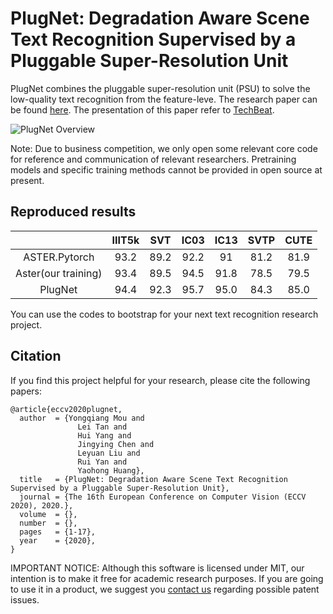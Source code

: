 # PlugNet: Degradation Aware Scene Text Recognition Supervised by a Pluggable Super-Resolution Unit

PlugNet combines the pluggable super-resolution unit (PSU) to solve the low-quality text recognition from the feature-leve. The research paper can be found [here](https://www.ecva.net/papers/eccv_2020/papers_ECCV/papers/123600154.pdf). The presentation of this paper refer to [TechBeat](https://www.techbeat.net/talk-info?id=450).

![PlugNet Overview](overview.png)

Note: Due to business competition, we only open some relevant core code for reference and communication of relevant researchers. Pretraining models and specific training methods cannot be provided in open source at present.

## Reproduced results

|               | IIIT5k |  SVT |  IC03 |  IC13 |  SVTP |  CUTE |
|:-------------:|:------:|:----:|:-----:|:-----:|:-----:|:-----:|
| ASTER.Pytorch |  93.2  | 89.2 | 92.2  |   91  |  81.2 |  81.9 |
| Aster(our training) |  93.4  | 89.5 | 94.5  |   91.8  |  78.5 |  79.5 |
| PlugNet |  94.4  | 92.3 | 95.7  |   95.0  |  84.3 |  85.0 |


You can use the codes to bootstrap for your next text recognition research project.

## Citation

If you find this project helpful for your research, please cite the following papers:

```
@article{eccv2020plugnet,
  author  = {Yongqiang Mou and
               Lei Tan and
               Hui Yang and
               Jingying Chen and
               Leyuan Liu and
               Rui Yan and
               Yaohong Huang},
  title   = {PlugNet: Degradation Aware Scene Text Recognition Supervised by a Pluggable Super-Resolution Unit},
  journal = {The 16th European Conference on Computer Vision (ECCV 2020), 2020.}, 
  volume  = {}, 
  number  = {}, 
  pages   = {1-17},
  year    = {2020}, 
}
```

IMPORTANT NOTICE: Although this software is licensed under MIT, our intention is to make it free for academic research purposes. If you are going to use it in a product, we suggest you [contact us](huiyang865@hotmail.com) regarding possible patent issues.